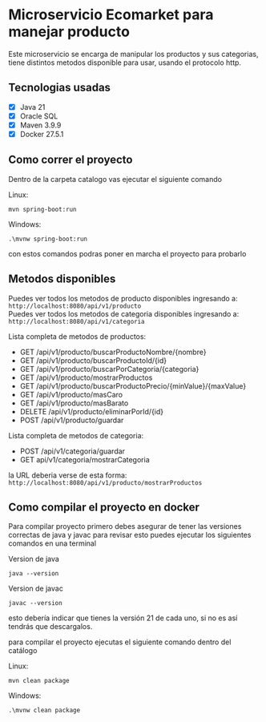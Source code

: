 # Microservicio Ecomarket para manejar producto

Este microservicio se encarga de manipular los productos y sus categorias, tiene distintos metodos disponible para usar, usando el protocolo http.

## Tecnologias usadas
- [x] Java 21
- [x] Oracle SQL
- [x] Maven 3.9.9
- [x] Docker 27.5.1

## Como correr el proyecto
Dentro de la carpeta catalogo vas ejecutar el siguiente comando

Linux:
```
mvn spring-boot:run
```
Windows:
```
.\mvnw spring-boot:run
```
con estos comandos podras poner en marcha el proyecto para probarlo

## Metodos disponibles
Puedes ver todos los metodos de producto disponibles ingresando a: `http://localhost:8080/api/v1/producto`  
Puedes ver todos los metodos de categoria disponibles ingresando a: `http://localhost:8080/api/v1/categoria`  

Lista completa de metodos de productos:  
- GET    /api/v1/producto/buscarProductoNombre/{nombre} 
- GET    /api/v1/producto/buscarProductoId/{id} 
- GET    /api/v1/producto/buscarPorCategoria/{categoria}  
- GET    /api/v1/producto/mostrarProductos  
- GET    /api/v1/producto/buscarProductoPrecio/{minValue}/{maxValue} 
- GET    /api/v1/producto/masCaro  
- GET    /api/v1/producto/masBarato  
- DELETE /api/v1/producto/eliminarPorId/{id}  
- POST   /api/v1/producto/guardar

Lista completa de metodos de categoria:
	
- POST /api/v1/categoria/guardar
- GET api/v1/categoria/mostrarCategoria

la URL deberia verse de esta forma: `http://localhost:8080/api/v1/producto/mostrarProductos`

## Como compilar el proyecto en docker
Para compilar proyecto primero debes asegurar de tener las versiones correctas de java y javac
para revisar esto puedes ejecutar los siguientes comandos en una terminal  

Version de java
```Terminal
java --version
```

Version de javac
```Terminal
javac --version
``` 
esto debería indicar que tienes la versión 21 de cada uno, si no es así tendrás que descargalos.

para compilar el proyecto ejecutas el siguiente comando dentro del catálogo

Linux:
```
mvn clean package
```

Windows:
```
.\mvnw clean package
```
